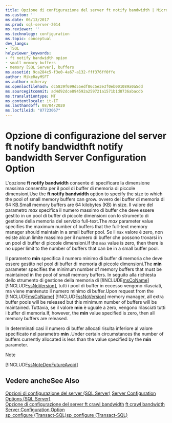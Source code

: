 ```yaml
---
title: Opzione di configurazione del server ft notify bandwidth | Microsoft Docs
ms.custom: ''
ms.date: 06/13/2017
ms.prod: sql-server-2014
ms.reviewer: ''
ms.technology: configuration
ms.topic: conceptual
dev_langs:
- TSQL
helpviewer_keywords:
- ft notify bandwidth opion
- small memory buffers
- memory [SQL Server], buffers
ms.assetid: 9ca284c5-f3e0-4a67-a132-fff376ff0ffe
author: MikeRayMSFT
ms.author: mikeray
ms.openlocfilehash: dc5839f699d55edf86c5e3e3f0eb001089a0a5dd
ms.sourcegitcommit: ad4d92dce894592a259721a1571b1d8736abacdb
ms.translationtype: MT
ms.contentlocale: it-IT
ms.lasthandoff: 08/04/2020
ms.locfileid: "87723067"
---
```

# <a name="ft-notify-bandwidth-server-configuration-option"></a><span data-ttu-id="9ed35-102">Opzione di configurazione del server ft notify bandwidth</span><span class="sxs-lookup"><span data-stu-id="9ed35-102">ft notify bandwidth Server Configuration Option</span></span>
  <span data-ttu-id="9ed35-103">L'opzione **ft notify bandwidth** consente di specificare la dimensione massima consentita per il pool di buffer di memoria di piccole dimensioni,</span><span class="sxs-lookup"><span data-stu-id="9ed35-103">Use the **ft notify bandwidth** option to specify the size to which the pool of small memory buffers can grow.</span></span> <span data-ttu-id="9ed35-104">ovvero dei buffer di memoria di 64 KB.</span><span class="sxs-lookup"><span data-stu-id="9ed35-104">Small memory buffers are 64 kilobytes (KB) in size.</span></span> <span data-ttu-id="9ed35-105">Il valore del parametro *max* specifica il numero massimo di buffer che deve essere gestito in un pool di buffer di piccole dimensioni con lo strumento di gestione della memoria del servizio full-text.</span><span class="sxs-lookup"><span data-stu-id="9ed35-105">The *max* parameter value specifies the maximum number of buffers that the full-text memory manager should maintain in a small buffer pool.</span></span> <span data-ttu-id="9ed35-106">Se il `max` valore è zero, non esiste alcun limite massimo per il numero di buffer che possono trovarsi in un pool di buffer di piccole dimensioni.</span><span class="sxs-lookup"><span data-stu-id="9ed35-106">If the `max` value is zero, then there is no upper limit to the number of buffers that can be in a small buffer pool.</span></span>  
  
 <span data-ttu-id="9ed35-107">Il parametro **min** specifica il numero minimo di buffer di memoria che deve essere gestito nel pool di buffer di memoria di piccole dimensioni.</span><span class="sxs-lookup"><span data-stu-id="9ed35-107">The **min** parameter specifies the minimum number of memory buffers that must be maintained in the pool of small memory buffers.</span></span> <span data-ttu-id="9ed35-108">In seguito alla richiesta dello strumento di gestione della memoria di [!INCLUDE[msCoName](../../includes/msconame-md.md)] [!INCLUDE[ssNoVersion](../../includes/ssnoversion-md.md)], tutti i pool di buffer in eccesso vengono rilasciati, ma viene mantenuto il numero minimo di buffer.</span><span class="sxs-lookup"><span data-stu-id="9ed35-108">Upon request from the [!INCLUDE[msCoName](../../includes/msconame-md.md)] [!INCLUDE[ssNoVersion](../../includes/ssnoversion-md.md)] memory manager, all extra buffer pools will be released but this minimum number of buffers will be maintained.</span></span> <span data-ttu-id="9ed35-109">Tuttavia, se il valore **min** è uguale a zero, vengono rilasciati tutti i buffer di memoria.</span><span class="sxs-lookup"><span data-stu-id="9ed35-109">If, however, the **min** value specified is zero, then all memory buffers are released.</span></span>  
  
 <span data-ttu-id="9ed35-110">In determinati casi il numero di buffer allocati risulta inferiore al valore specificato nel parametro **min** .</span><span class="sxs-lookup"><span data-stu-id="9ed35-110">Under certain circumstances the number of buffers currently allocated is less than the value specified by the **min** parameter.</span></span>  
  
> [!NOTE]  
>  [!INCLUDE[ssNoteDepFutureAvoid](../../includes/ssnotedepfutureavoid-md.md)]  
  
## <a name="see-also"></a><span data-ttu-id="9ed35-111">Vedere anche</span><span class="sxs-lookup"><span data-stu-id="9ed35-111">See Also</span></span>  
 <span data-ttu-id="9ed35-112">[Opzioni di configurazione del server &#40;SQL Server&#41;](server-configuration-options-sql-server.md) </span><span class="sxs-lookup"><span data-stu-id="9ed35-112">[Server Configuration Options &#40;SQL Server&#41;](server-configuration-options-sql-server.md) </span></span>  
 <span data-ttu-id="9ed35-113">[Opzione di configurazione del server ft crawl bandwidth](ft-crawl-bandwidth-server-configuration-option.md) </span><span class="sxs-lookup"><span data-stu-id="9ed35-113">[ft crawl bandwidth Server Configuration Option](ft-crawl-bandwidth-server-configuration-option.md) </span></span>  
 [<span data-ttu-id="9ed35-114">sp_configure &#40;Transact-SQL&#41;</span><span class="sxs-lookup"><span data-stu-id="9ed35-114">sp_configure &#40;Transact-SQL&#41;</span></span>](/sql/relational-databases/system-stored-procedures/sp-configure-transact-sql)  
  
  
